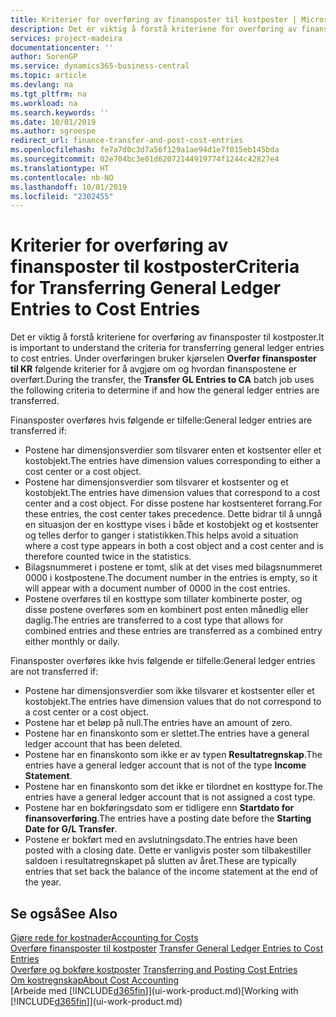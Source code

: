 ```yaml
---
title: Kriterier for overføring av finansposter til kostposter | Microsoft-dokumentasjon
description: Det er viktig å forstå kriteriene for overføring av finansposter til kostposter. Under overføringen bruker kjørselen **Overfør finansposter til KR** følgende kriterier for å avgjøre om og hvordan finanspostene er overført.
services: project-madeira
documentationcenter: ''
author: SorenGP
ms.service: dynamics365-business-central
ms.topic: article
ms.devlang: na
ms.tgt_pltfrm: na
ms.workload: na
ms.search.keywords: ''
ms.date: 10/01/2019
ms.author: sgroespe
redirect_url: finance-transfer-and-post-cost-entries
ms.openlocfilehash: fe7a7d0c3d7a56f129a1ae94d1e7f015eb145bda
ms.sourcegitcommit: 02e704bc3e01d62072144919774f1244c42827e4
ms.translationtype: HT
ms.contentlocale: nb-NO
ms.lasthandoff: 10/01/2019
ms.locfileid: "2302455"
---
```

# <a name="criteria-for-transferring-general-ledger-entries-to-cost-entries"></a><span data-ttu-id="45078-104">Kriterier for overføring av finansposter til kostposter</span><span class="sxs-lookup"><span data-stu-id="45078-104">Criteria for Transferring General Ledger Entries to Cost Entries</span></span>
<span data-ttu-id="45078-105">Det er viktig å forstå kriteriene for overføring av finansposter til kostposter.</span><span class="sxs-lookup"><span data-stu-id="45078-105">It is important to understand the criteria for transferring general ledger entries to cost entries.</span></span> <span data-ttu-id="45078-106">Under overføringen bruker kjørselen **Overfør finansposter til KR** følgende kriterier for å avgjøre om og hvordan finanspostene er overført.</span><span class="sxs-lookup"><span data-stu-id="45078-106">During the transfer, the **Transfer GL Entries to CA** batch job uses the following criteria to determine if and how the general ledger entries are transferred.</span></span>  

<span data-ttu-id="45078-107">Finansposter overføres hvis følgende er tilfelle:</span><span class="sxs-lookup"><span data-stu-id="45078-107">General ledger entries are transferred if:</span></span>  

-   <span data-ttu-id="45078-108">Postene har dimensjonsverdier som tilsvarer enten et kostsenter eller et kostobjekt.</span><span class="sxs-lookup"><span data-stu-id="45078-108">The entries have dimension values corresponding to either a cost center or a cost object.</span></span>  
-   <span data-ttu-id="45078-109">Postene har dimensjonsverdier som tilsvarer et kostsenter og et kostobjekt.</span><span class="sxs-lookup"><span data-stu-id="45078-109">The entries have dimension values that correspond to a cost center and a cost object.</span></span> <span data-ttu-id="45078-110">For disse postene har kostsenteret forrang.</span><span class="sxs-lookup"><span data-stu-id="45078-110">For these entries, the cost center takes precedence.</span></span> <span data-ttu-id="45078-111">Dette bidrar til å unngå en situasjon der en kosttype vises i både et kostobjekt og et kostsenter og telles derfor to ganger i statistikken.</span><span class="sxs-lookup"><span data-stu-id="45078-111">This helps avoid a situation where a cost type appears in both a cost object and a cost center and is therefore counted twice in the statistics.</span></span>  
-   <span data-ttu-id="45078-112">Bilagsnummeret i postene er tomt, slik at det vises med bilagsnummeret 0000 i kostpostene.</span><span class="sxs-lookup"><span data-stu-id="45078-112">The document number in the entries is empty, so it will appear with a document number of 0000 in the cost entries.</span></span>  
-   <span data-ttu-id="45078-113">Postene overføres til en kosttype som tillater kombinerte poster, og disse postene overføres som en kombinert post enten månedlig eller daglig.</span><span class="sxs-lookup"><span data-stu-id="45078-113">The entries are transferred to a cost type that allows for combined entries and these entries are transferred as a combined entry either monthly or daily.</span></span>  

<span data-ttu-id="45078-114">Finansposter overføres ikke hvis følgende er tilfelle:</span><span class="sxs-lookup"><span data-stu-id="45078-114">General ledger entries are not transferred if:</span></span>  

-   <span data-ttu-id="45078-115">Postene har dimensjonsverdier som ikke tilsvarer et kostsenter eller et kostobjekt.</span><span class="sxs-lookup"><span data-stu-id="45078-115">The entries have dimension values that do not correspond to a cost center or a cost object.</span></span>  
-   <span data-ttu-id="45078-116">Postene har et beløp på null.</span><span class="sxs-lookup"><span data-stu-id="45078-116">The entries have an amount of zero.</span></span>  
-   <span data-ttu-id="45078-117">Postene har en finanskonto som er slettet.</span><span class="sxs-lookup"><span data-stu-id="45078-117">The entries have a general ledger account that has been deleted.</span></span>  
-   <span data-ttu-id="45078-118">Postene har en finanskonto som ikke er av typen **Resultatregnskap**.</span><span class="sxs-lookup"><span data-stu-id="45078-118">The entries have a general ledger account that is not of the type **Income Statement**.</span></span>  
-   <span data-ttu-id="45078-119">Postene har en finanskonto som det ikke er tilordnet en kosttype for.</span><span class="sxs-lookup"><span data-stu-id="45078-119">The entries have a general ledger account that is not assigned a cost type.</span></span>  
-   <span data-ttu-id="45078-120">Postene har en bokføringsdato som er tidligere enn **Startdato for finansoverføring**.</span><span class="sxs-lookup"><span data-stu-id="45078-120">The entries have a posting date before the **Starting Date for G/L Transfer**.</span></span>  
-   <span data-ttu-id="45078-121">Postene er bokført med en avslutningsdato.</span><span class="sxs-lookup"><span data-stu-id="45078-121">The entries have been posted with a closing date.</span></span> <span data-ttu-id="45078-122">Dette er vanligvis poster som tilbakestiller saldoen i resultatregnskapet på slutten av året.</span><span class="sxs-lookup"><span data-stu-id="45078-122">These are typically entries that set back the balance of the income statement at the end of the year.</span></span>  

## <a name="see-also"></a><span data-ttu-id="45078-123">Se også</span><span class="sxs-lookup"><span data-stu-id="45078-123">See Also</span></span>  
[<span data-ttu-id="45078-124">Gjøre rede for kostnader</span><span class="sxs-lookup"><span data-stu-id="45078-124">Accounting for Costs</span></span>](finance-manage-cost-accounting.md)  
 <span data-ttu-id="45078-125">[Overføre finansposter til kostposter](finance-how-to-transfer-general-ledger-entries-to-cost-entries.md) </span><span class="sxs-lookup"><span data-stu-id="45078-125">[Transfer General Ledger Entries to Cost Entries](finance-how-to-transfer-general-ledger-entries-to-cost-entries.md) </span></span>  
 <span data-ttu-id="45078-126">[Overføre og bokføre kostposter](finance-transfer-and-post-cost-entries.md) </span><span class="sxs-lookup"><span data-stu-id="45078-126">[Transferring and Posting Cost Entries](finance-transfer-and-post-cost-entries.md) </span></span>  
 [<span data-ttu-id="45078-127">Om kostregnskap</span><span class="sxs-lookup"><span data-stu-id="45078-127">About Cost Accounting</span></span>](finance-about-cost-accounting.md)  
 <span data-ttu-id="45078-128">[Arbeide med [!INCLUDE[d365fin](includes/d365fin_md.md)]](ui-work-product.md)</span><span class="sxs-lookup"><span data-stu-id="45078-128">[Working with [!INCLUDE[d365fin](includes/d365fin_md.md)]](ui-work-product.md)</span></span>

